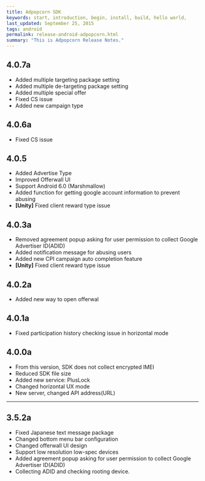 ```yaml
---
title: Adpopcorn SDK
keywords: start, introduction, begin, install, build, hello world,
last_updated: September 25, 2015
tags: android
permalink: release-android-adpopcorn.html
summary: "This is Adpopcorn Release Notes."
---
```


## 4.0.7a
* Added multiple targeting package setting
* Added multiple de-targeting package setting
* Added multiple special offer
* Fixed CS issue
* Added new campaign type

## 4.0.6a
* Fixed CS issue

## 4.0.5
* Added Advertise Type
* Improved Offerwall UI
* Support Android 6.0 (Marshmallow)
* Added function for getting google account information to prevent abusing
* **[Unity]** Fixed client reward type issue

## 4.0.3a
* Removed agreement popup asking for user permission to collect Google Advertiser ID(ADID)
* Added notification message for abusing users
* Added new CPI campaign auto completion feature
* **[Unity]** Fixed client reward type issue

## 4.0.2a
* Added new way to open offerwal

## 4.0.1a
* Fixed participation history checking issue in horizontal mode

## 4.0.0a
* From this version, SDK does not collect encrypted IMEI
* Reduced SDK file size
* Added new service: PlusLock
* Changed horizontal UX mode
* New server, changed API address(URL)

---

## 3.5.2a
* Fixed Japanese text message package
* Changed bottom menu bar configuration
* Changed offerwall UI design
* Support low resolution low-spec devices
* Added agreement popup asking for user permission to collect Google Advertiser ID(ADID)
* Collecting ADID and checking rooting device.
